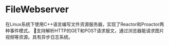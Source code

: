# FileWebserver
在Linux系统下使用C++语言编写文件资源服务器，实现了Reactor和Proactor两种事件模式。 支持解析HTTP的GET和POST请求报文，通过浏览器能请求图片视频等资源。具有异步日志系统。
